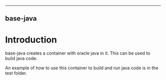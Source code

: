 ------
base-java
------

# Introduction

base-java creates a container with oracle java in it. This can be used to build java code.

An example of how to use this container to build and run java code is in the test folder.
